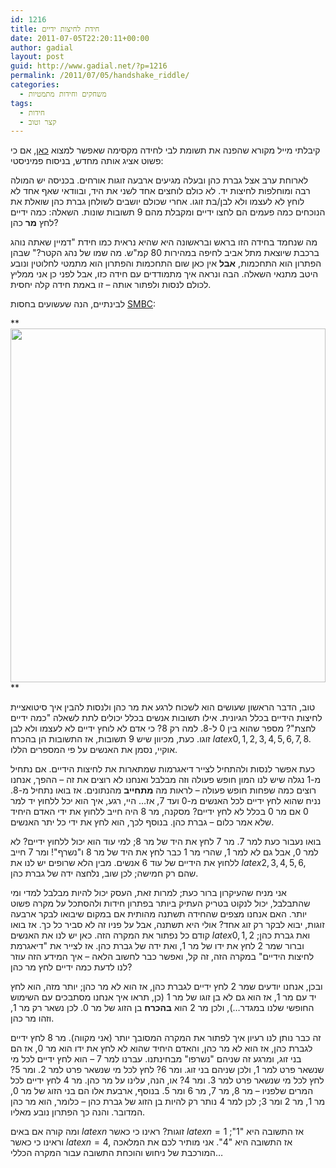 ```yaml
---
id: 1216
title: חידת לחיצות ידיים
date: 2011-07-05T22:20:11+00:00
author: gadial
layout: post
guid: http://www.gadial.net/?p=1216
permalink: /2011/07/05/handshake_riddle/
categories:
  - משחקים וחידות מתמטיות
tags:
  - חידות
  - קצר וטוב
---
```

קיבלתי מייל מקורא שהפנה את תשומת לבי לחידה מקסימה שאפשר למצוא [כאן](http://www.cet.ac.il/math/newsletter/messages.asp?Asp=403&FID=67017&Index=003w), אם כי פשוט אציג אותה מחדש, בניסוח פמיניסטי:

לארוחת ערב אצל גברת כהן ובעלה מגיעים ארבעה זוגות אורחים. בכניסה יש המולה רבה ומוחלפות לחיצות יד. לא כולם לוחצים אחד לשני את היד, ובוודאי שאף אחד לא לוחץ לא לעצמו ולא לבן/בת זוגו. אחרי שכולם יושבים לשולחן גברת כהן שואלת את הנוכחים כמה פעמים הם לחצו ידיים ומקבלת מהם 9 תשובות שונות. השאלה: כמה ידיים לחץ **מר** כהן?

מה שנחמד בחידה הזו בראש ובראשונה היא שהיא נראית כמו חידת "דמיין שאתה נוהג ברכבת שיוצאת מתל אביב לחיפה במהירות 80 קמ"ש. מה שמו של נהג הקטר?" שבהן הפתרון הוא התחכמות, **אבל** אין כאן שום התחכמות והפתרון הוא מתמטי לחלוטין ונובע היטב מתנאי השאלה. הבה ונראה איך מתמודדים עם חידה כזו, אבל לפני כן אני ממליץ לכולם לנסות ולפתור אותה &#8211; זו באמת חידה קלה יחסית.

לבינתיים, הנה שעשועים בחסות [SMBC](http://www.smbc-comics.com):

**[<img class="alignnone size-full wp-image-1217" title="smbc handshake" src="http://www.gadial.net/wp-content/uploads/2011/07/smbc-handshake.gif" alt="" width="504" height="566" />](http://www.gadial.net/wp-content/uploads/2011/07/smbc-handshake.gif)  
** 

טוב, הדבר הראשון שעושים הוא לשכוח לרגע את מר כהן ולנסות להבין איך סיטואציית לחיצות הידיים בכלל הגיונית. אילו תשובות אנשים בכלל יכולים לתת לשאלה "כמה ידיים לחצת"? מספר שהוא בין 0 ל-8. למה רק 8? כי אדם לא לוחץ ידיים לא לעצמו ולא לבן זוגו. כעת, מכיוון שיש 9 תשובות, אז התשובות הן בהכרח $latex 0,1,2,3,4,5,6,7,8$. אוקיי, נסמן את האנשים על פי המספרים הללו.

כעת אפשר לנסות ולהתחיל לצייר דיאגרמות שמתארות את לחיצות הידיים. אם נתחיל מ-1 נגלה שיש לנו המון חופש פעולה וזה מבלבל ואנחנו לא רוצים את זה &#8211; ההפך, אנחנו רוצים כמה שפחות חופש פעולה &#8211; לראות מה **מתחייב** מהנתונים. אז בואו נתחיל מ-8. נניח שהוא לחץ ידיים לכל האנשים מ-0 ועד 7, אז&#8230; היי, רגע, איך הוא יכל ללחוץ יד למר 0 אם מר 0 בכלל לא לחץ ידיים? מסקנה, מר 8 היה חייב ללחוץ את ידי האדם היחיד שלא אמר כלום &#8211; גברת כהן. בנוסף לכך, הוא לחץ את ידי כל יתר האנשים.

בואו נעבור כעת למר 7. מר 7 לחץ את היד של מר 8; למי עוד הוא יכול ללחוץ ידיים? לא למר 0, אבל גם לא למר 1, שהרי מר 1 כבר לחץ את היד של מר 8 ו"נשרף"! ומר 7 חייב ללחוץ את הידיים של עוד 6 אנשים. מבין הלא שרופים יש לנו את $latex 2,3,4,5,6$, שהם רק חמישה; לכן שוב, נלחצה ידה של גברת כהן.

אני מניח שהעיקרון ברור כעת; למרות זאת, העסק יכול להיות מבלבל למדי ומי שהתבלבל, יכול לנקוט בטריק העתיק ביותר בפתרון חידות ולהסתכל על מקרה פשוט יותר. האם אנחנו מצפים שהחידה תשתנה מהותית אם במקום שיבואו לבקר ארבעה זוגות, יבוא לבקר רק זוג אחד? אולי היא תשתנה, אבל על פניו זה לא סביר כל כך. אז בואו קודם כל נפתור את המקרה הזה. כאן יש לנו את האנשים $latex 0,1,2$ ואת גברת כהן; וברור שמר 2 לחץ את ידו של מר 1, ואת ידה של גברת כהן. אז לצייר את "דיאגרמת לחיצות הידיים" במקרה הזה, זה קל, ואפשר כבר לחשוב הלאה &#8211; איך המידע הזה עוזר לנו לדעת כמה ידיים לחץ מר כהן?

ובכן, אנחנו יודעים שמר 2 לחץ ידיים לגברת כהן, אז הוא לא מר כהן; יותר מזה, הוא לחץ יד עם מר 1, אז הוא גם לא בן זוגו של מר 1 (כן, תראו איך אנחנו מסתבכים עם השימוש החופשי שלנו במגדר&#8230;), ולכן מר 2 הוא **בהכרח** בן הזוג של מר 0. לכן נשאר רק מר 1, וזהו מר כהן.

זה כבר נותן לנו רעיון איך לפתור את המקרה המסובך יותר (אני מקווה). מר 8 לחץ ידיים לגברת כהן, אז הוא לא מר כהן, והאדם היחיד שהוא לא לחץ את ידו הוא מר 0, אז הם בני זוג, ומרגע זה שניהם "נשרפו" מבחינתנו. עברנו למר 7 &#8211; הוא לחץ ידיים לכל מי שנשאר פרט למר 1, ולכן שניהם בני זוג. ומר 6? לחץ לכל מי שנשאר פרט למר 2. ומר 5? לחץ לכל מי שנשאר פרט למר 3. ומר 4? או, הנה, עלינו על מר כהן. מר 4 לחץ ידיים לכל המרים שלפניו &#8211; מר 8, מר 7, מר 6 ומר 5. בנוסף, ארבעת אלו הם בני הזוג של מר 0, מר 1, מר 2 ומר 3; לכן למר 4 נותר רק להיות בן הזוג של גברת כהן &#8211; כלומר, הוא מר כהן המדובר. והנה כך הפתרון נובע מאליו.

ומה קורה אם באים $latex n$ זוגות? ראינו כי כאשר $latex n=1$ אז התשובה היא "1"; וראינו כי כאשר $latex n=4$, אז התשובה היא "4". אני מותיר לכם את המלאכה המורכבת של ניחוש והוכחת התשובה עבור המקרה הכללי&#8230;